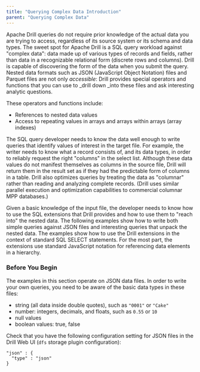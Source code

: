 ```yaml
---
title: "Querying Complex Data Introduction"
parent: "Querying Complex Data"
---
```

Apache Drill queries do not require prior knowledge of the actual data you are
trying to access, regardless of its source system or its schema and data
types. The sweet spot for Apache Drill is a SQL query workload against
"complex data": data made up of various types of records and fields, rather
than data in a recognizable relational form (discrete rows and columns). Drill
is capable of discovering the form of the data when you submit the query.
Nested data formats such as JSON (JavaScript Object Notation) files and
Parquet files are not only _accessible_: Drill provides special operators and
functions that you can use to _drill down _into these files and ask
interesting analytic questions.

These operators and functions include:

  * References to nested data values
  * Access to repeating values in arrays and arrays within arrays (array indexes)

The SQL query developer needs to know the data well enough to write queries
that identify values of interest in the target file. For example, the writer
needs to know what a record consists of, and its data types, in order to
reliably request the right "columns" in the select list. Although these data
values do not manifest themselves as columns in the source file, Drill will
return them in the result set as if they had the predictable form of columns
in a table. Drill also optimizes queries by treating the data as "columnar"
rather than reading and analyzing complete records. (Drill uses similar
parallel execution and optimization capabilities to commercial columnar MPP
databases.)

Given a basic knowledge of the input file, the developer needs to know how to
use the SQL extensions that Drill provides and how to use them to "reach into"
the nested data. The following examples show how to write both simple queries
against JSON files and interesting queries that unpack the nested data. The
examples show how to use the Drill extensions in the context of standard SQL
SELECT statements. For the most part, the extensions use standard JavaScript
notation for referencing data elements in a hierarchy.

### Before You Begin

The examples in this section operate on JSON data files. In order to write
your own queries, you need to be aware of the basic data types in these files:

  * string (all data inside double quotes), such as `"0001"` or `"Cake"`
  * number: integers, decimals, and floats, such as `0.55` or `10`
  * null values
  * boolean values: true, false

Check that you have the following configuration setting for JSON files in the
Drill Web UI (`dfs` storage plugin configuration):

    "json" : {
      "type" : "json"
    }

